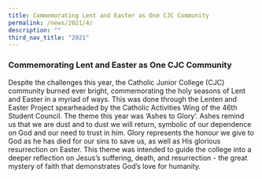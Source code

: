```yaml
---
title: Commemorating Lent and Easter as One CJC Community
permalink: /news/2021/4/
description: ""
third_nav_title: "2021"
---
```

### **Commemorating Lent and Easter as One CJC Community**
Despite the challenges this year, the Catholic Junior College (CJC) community burned ever bright, commemorating the holy seasons of Lent and Easter in a myriad of ways. This was done through the Lenten and Easter Project spearheaded by the Catholic Activities Wing of the 46th Student Council. The theme this year was ‘Ashes to Glory’. Ashes remind us that we are dust and to dust we will return, symbolic of our dependence on God and our need to trust in him. Glory represents the honour we give to God as he has died for our sins to save us, as well as His glorious resurrection on Easter. This theme was intended to guide the college into a deeper reflection on Jesus’s suffering, death, and resurrection - the great mystery of faith that demonstrates God’s love for humanity.